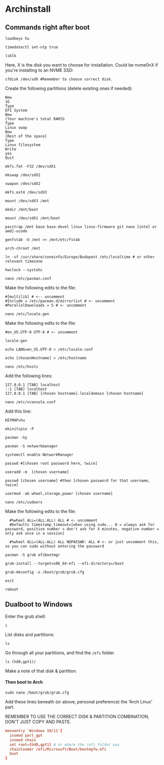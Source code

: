 # Archinstall

## Commands right after boot

```shell
loadkeys hu
```

```shell
timedatectl set-ntp true
```

```shell
lsblk
```

Here, X is the disk you want to choose for installation. Could be nvme0nX if you're installing to an NVME SSD:

```shell
cfdisk /dev/sdX #Remember to choose correct disk.
```

Create the following partitions (delete existing ones if needed):
```
New
1G
Type
EFI System
New
[Your machine's total RAM]G
Type
Linux swap
New
[Rest of the space]
Type
Linux filesystem
Write
yes
Quit
```

```shell
mkfs.fat -F32 /dev/sdX1
```

```shell
mkswap /dev/sdX2
```

```shell
swapon /dev/sdX2
```

```shell
mkfs.ext4 /dev/sdX3
```

```shell
mount /dev/sdX3 /mnt
```

```shell
mkdir /mnt/boot
```

```shell
mount /dev/sdX1 /mnt/boot
```

```shell
pacstrap /mnt base base-devel linux linux-firmware git nano [intel or amd]-ucode
```

```shell
genfstab -U /mnt >> /mnt/etc/fstab
```

```shell
arch-chroot /mnt
```

```shell
ln -sf /usr/share/zoneinfo/Europe/Budapest /etc/localtime # or other relevant timezone
```

```shell
hwclock --systohc
```

```shell
nano /etc/pacman.conf
```

Make the following edits to the file:

```
#[multilib] # <-- uncomment
#Include = /etc/pacman.d/mirrorlist # <- uncomment
#ParallelDownloads = 5 # <- uncomment
```

```shell
nano /etc/locale.gen
```

Make the following edits to the file:

```
#en_US.UTF-8 UTF-8 # <- uncomment
```

```shell
locale-gen
```

```shell
echo LANG=en_US.UTF-8 > /etc/locale.conf
```

```shell
echo [chosenHostname] > /etc/hostname
```

```shell
nano /etc/hosts
```

Add the following lines:

```
127.0.0.1 [TAB] localhost
::1 [TAB] localhost
127.0.0.1 [TAB] [chosen hostname].localdomain [chosen hostname]
```

```shell
nano /etc/vconsole.conf
```

Add this line: 

```
KEYMAP=hu
```

```shell
mkinitcpio -P
```

```shell
pacman -Sy
```

```shell
pacman -S networkmanager
```

```shell
systemctl enable NetworkManager
```

```shell
passwd #[chosen root password here, twice]
```

```shell
useradd -m  [chosen username]
```

```shell
passwd [chosen username] #then [chosen password for that username, twice]
```

```shell
usermod -aG wheel,storage,power [chosen username]
```

```shell
nano /etc/sudoers
```

Make the following edits to the file:

```
  #%wheel ALL=(ALL:ALL) ALL # <- uncomment
  #Defaults timestamp_timeout=[when using sudo... 0 = always ask for password, positive number = don't ask for X minutes, negative number = only ask once in a session]

  #%wheel ALL=(ALL:ALL) ALL NOPASSWD: ALL # <- or just uncomment this, so you can sudo without entering the password
```

```shell
pacman -S grub efibootmgr
```

```shell
grub-install --target=x86_64-efi --efi-directory=/boot
```

```shell
grub-mkconfig -o /boot/grub/grub.cfg
```

```shell
exit
```

```shell
reboot
```

## Dualboot to Windows

Enter the grub shell:

```shell
c
```

List disks and partitions:

```shell
ls
```

Go through all your partitions, and find the ```/efi``` folder.

```shell
ls (hd0,gpt1)/
```

Make a note of that disk & partition.

#### Then boot to Arch

```shell
sudo nano /boot/grub/grub.cfg
```

Add these lines beneath (or above, personal preference) the 'Arch Linux' part.

REMEMBER TO USE THE CORRECT DISK & PARTITION COMBINATION, DON'T JUST COPY AND PASTE.

```conf
menuentry 'Windows 10/11'{
  insmod part_gpt
  insmod chain
  set root=(hd0,gpt1) # or where the /efi folder was
  chainloader /efi/Microsoft/Boot/bootmgfw.efi
  boot
}
```
